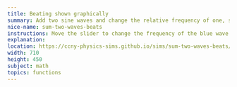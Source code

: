 ```yaml
---
title: Beating shown graphically
summary: Add two sine waves and change the relative frequency of one, slightly
nice-name: sum-two-waves-beats
instructions: Move the slider to change the frequency of the blue wave. The purple wave shows the sum of the red and the blue waves.
explanation:
location: https://ccny-physics-sims.github.io/sims/sum-two-waves-beats/
width: 710
height: 450
subject: math
topics: functions
---
```

